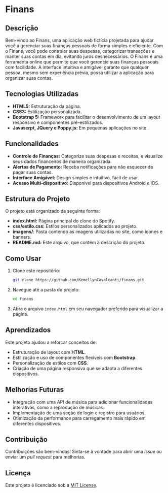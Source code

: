 # Finans

## Descrição
Bem-vindo ao Finans, uma aplicação web fictícia projetada para ajudar você a gerenciar suas finanças pessoais de forma simples e eficiente. Com o Finans, você pode controlar suas despesas, categorizar transações e manter suas contas em dia, evitando juros desnecessários. O Finans é uma ferramenta online que permite que você gerencie suas finanças pessoais com facilidade. A interface intuitiva e amigável garante que qualquer pessoa, mesmo sem experiência prévia, possa utilizar a aplicação para organizar suas contas.

## Tecnologias Utilizadas
- **HTML5:** Estruturação da página.
- **CSS3:** Estilização personalizada.
- **Bootstrap 5:** Framework para facilitar o desenvolvimento de um layout responsivo e componentes pré-estilizados.
- **Javascrpt, JQuery e Poppy.js:** Em pequenas aplicações no site.

## Funcionalidades
- **Controle de Finanças:** Categorize suas despesas e receitas, e visualize seus dados financeiros de maneira organizada.
- **Alertas de Pagamento:** Receba notificações para não esquecer de pagar suas contas.
- **Interface Amigável:** Design simples e intuitivo, fácil de usar.
- **Acesso Multi-dispositivo:** Disponível para dispositivos Android e iOS.


## Estrutura do Projeto
O projeto está organizado da seguinte forma:
- **index.html:** Página principal do clone do Spotify.
- **css/estilo.css:** Estilos personalizados aplicados ao projeto.
- **imagens/**: Pasta contendo as imagens utilizadas no site, como ícones e banners.
- **README.md:** Este arquivo, que contém a descrição do projeto.

## Como Usar
1. Clone este repositório:
    ```bash
    git clone https://github.com/KemellynCavalcanti/finans.git
    ```
2. Navegue até a pasta do projeto:
    ```bash
    cd finans
    ```
3. Abra o arquivo `index.html` em seu navegador preferido para visualizar a página.

## Aprendizados
Este projeto ajudou a reforçar conceitos de:
- Estruturação de layout com **HTML**.
- Estilização e uso de componentes flexíveis com **Bootstrap**.
- Personalização de estilos com **CSS**.
- Criação de uma página responsiva que se adapta a diferentes dispositivos.

## Melhorias Futuras
- Integração com uma API de música para adicionar funcionalidades interativas, como a reprodução de músicas.
- Implementação de uma seção de login e registro para usuários.
- Otimização da performance para carregamento mais rápido em diferentes dispositivos.

## Contribuição
Contribuições são bem-vindas! Sinta-se à vontade para abrir uma *issue* ou enviar um *pull request* para melhorias.

## Licença
Este projeto é licenciado sob a [MIT License](LICENSE).
